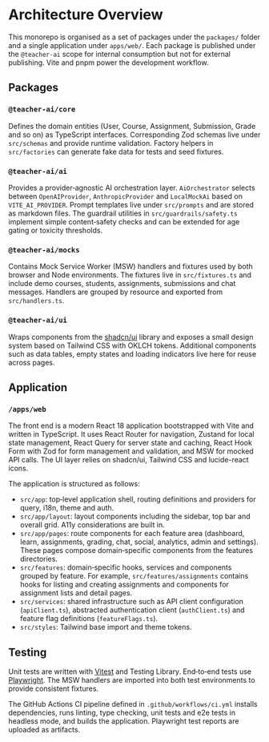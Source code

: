 # Architecture Overview

This monorepo is organised as a set of packages under the `packages/` folder and a single application under `apps/web/`.  Each package is published under the `@teacher-ai` scope for internal consumption but not for external publishing.  Vite and pnpm power the development workflow.

## Packages

### `@teacher-ai/core`

Defines the domain entities (User, Course, Assignment, Submission, Grade and so on) as TypeScript interfaces.  Corresponding Zod schemas live under `src/schemas` and provide runtime validation.  Factory helpers in `src/factories` can generate fake data for tests and seed fixtures.

### `@teacher-ai/ai`

Provides a provider‑agnostic AI orchestration layer.  `AiOrchestrator` selects between `OpenAIProvider`, `AnthropicProvider` and `LocalMockAi` based on `VITE_AI_PROVIDER`.  Prompt templates live under `src/prompts` and are stored as markdown files.  The guardrail utilities in `src/guardrails/safety.ts` implement simple content‑safety checks and can be extended for age gating or toxicity thresholds.

### `@teacher-ai/mocks`

Contains Mock Service Worker (MSW) handlers and fixtures used by both browser and Node environments.  The fixtures live in `src/fixtures.ts` and include demo courses, students, assignments, submissions and chat messages.  Handlers are grouped by resource and exported from `src/handlers.ts`.

### `@teacher-ai/ui`

Wraps components from the [shadcn/ui](https://ui.shadcn.com/) library and exposes a small design system based on Tailwind CSS with OKLCH tokens.  Additional components such as data tables, empty states and loading indicators live here for reuse across pages.

## Application

### `/apps/web`

The front end is a modern React 18 application bootstrapped with Vite and written in TypeScript.  It uses React Router for navigation, Zustand for local state management, React Query for server state and caching, React Hook Form with Zod for form management and validation, and MSW for mocked API calls.  The UI layer relies on shadcn/ui, Tailwind CSS and lucide-react icons.

The application is structured as follows:

* `src/app`: top‑level application shell, routing definitions and providers for query, i18n, theme and auth.
* `src/app/layout`: layout components including the sidebar, top bar and overall grid.  A11y considerations are built in.
* `src/app/pages`: route components for each feature area (dashboard, learn, assignments, grading, chat, social, analytics, admin and settings).  These pages compose domain‑specific components from the features directories.
* `src/features`: domain‑specific hooks, services and components grouped by feature.  For example, `src/features/assignments` contains hooks for listing and creating assignments and components for assignment lists and detail pages.
* `src/services`: shared infrastructure such as API client configuration (`apiClient.ts`), abstracted authentication client (`authClient.ts`) and feature flag definitions (`featureFlags.ts`).
* `src/styles`: Tailwind base import and theme tokens.

## Testing

Unit tests are written with [Vitest](https://vitest.dev/) and Testing Library.  End‑to‑end tests use [Playwright](https://playwright.dev/).  The MSW handlers are imported into both test environments to provide consistent fixtures.

The GitHub Actions CI pipeline defined in `.github/workflows/ci.yml` installs dependencies, runs linting, type checking, unit tests and e2e tests in headless mode, and builds the application.  Playwright test reports are uploaded as artifacts.